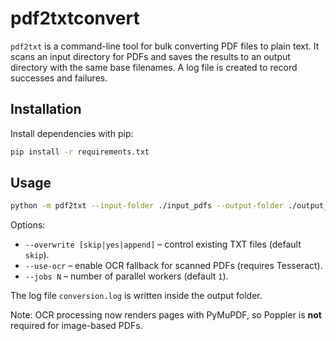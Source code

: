 # pdf2txtconvert

`pdf2txt` is a command-line tool for bulk converting PDF files to plain text. It
scans an input directory for PDFs and saves the results to an output directory
with the same base filenames. A log file is created to record successes and
failures.

## Installation

Install dependencies with pip:

```bash
pip install -r requirements.txt
```

## Usage

```bash
python -m pdf2txt --input-folder ./input_pdfs --output-folder ./output_txts
```

Options:

- `--overwrite [skip|yes|append]` – control existing TXT files (default `skip`).
- `--use-ocr` – enable OCR fallback for scanned PDFs (requires Tesseract).
- `--jobs N` – number of parallel workers (default `1`).

The log file `conversion.log` is written inside the output folder.

Note: OCR processing now renders pages with PyMuPDF, so Poppler is **not**
required for image-based PDFs.
